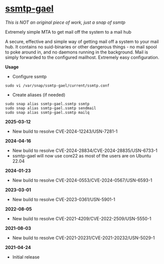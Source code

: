 # [ssmtp-gael](https://snapcraft.io/ssmtp-gael)

_This is NOT an original piece of work, just a snap of ssmtp_

Extremely simple MTA to get mail off the system to a mail hub

A secure, effective and simple way of getting mail off a system to your mail hub. It contains no suid-binaries or other dangerous things - no mail spool to poke around in, and no daemons running in the background. Mail is simply forwarded to the configured mailhost. Extremely easy configuration.

**Usage**

* Configure ssmtp
```
sudo vi /var/snap/ssmtp-gael/current/ssmtp.conf
```

* Create aliases (if needed)
```
sudo snap alias ssmtp-gael.ssmtp ssmtp
sudo snap alias ssmtp-gael.ssmtp sendmail
sudo snap alias ssmtp-gael.ssmtp mailq
```

**2025-03-12**
* New build to resolve CVE-2024-12243/USN-7281-1

**2024-04-16**
* New build to resolve CVE-2024-28834/CVE-2024-28835/USN-6733-1
* ssmtp-gael will now use core22 as most of the users are on Ubuntu 22.04

**2024-01-23**
* New build to resolve CVE-2024-0553/CVE-2024-0567/USN-6593-1

**2023-03-01**
* New build to resolve CVE-2023-0361/USN-5901-1

**2022-08-05**
* New build to resolve CVE-2021-4209/CVE-2022-2509/USN-5550-1

**2021-08-03**
* New build to resolve CVE-2021-20231/CVE-2021-20232/USN-5029-1

**2021-04-24**
* Initial release
